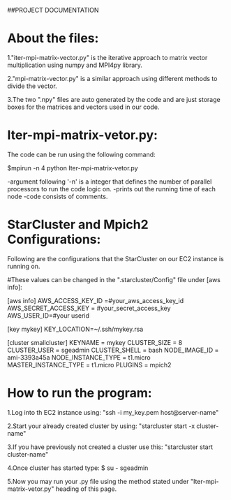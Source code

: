 ##PROJECT DOCUMENTATION

# About the files:

1."iter-mpi-matrix-vector.py" is the iterative approach to matrix vector multiplication using numpy and MPI4py library.

2."mpi-matrix-vector.py" is a similar approach using different methods to divide the vector.

3.The two ".npy" files are auto generated by the code and are just storage boxes for the matrices and vectors used in our code.


# Iter-mpi-matrix-vetor.py:

The code can be run using the following command:

$mpirun -n 4 python Iter-mpi-matrix-vetor.py

-argument following '-n' is a integer that defines the number of parallel processors to run the code logic on.
-prints out the running time of each node
-code consists of comments.


# StarCluster and Mpich2 Configurations:
Following are the configurations that the StarCluster on our EC2 instance is running on. 

#These values can be changed in the ".starcluster/Config" file under [aws info]:

[aws info]
AWS_ACCESS_KEY_ID =#your_aws_access_key_id
AWS_SECRET_ACCESS_KEY = #your_secret_access_key
AWS_USER_ID=#your userid

[key mykey]
KEY_LOCATION=~/.ssh/mykey.rsa

[cluster smallcluster]
KEYNAME = mykey
CLUSTER_SIZE = 8
CLUSTER_USER = sgeadmin
CLUSTER_SHELL = bash
NODE_IMAGE_ID = ami-3393a45a
NODE_INSTANCE_TYPE = t1.micro
MASTER_INSTANCE_TYPE = t1.micro
PLUGINS = mpich2

# How to run the program:

1.Log into th EC2 instance using: "ssh -i my_key.pem host@server-name"

2.Start your already created cluster by using: "starcluster start -x cluster-name"

3.If you have previously not created a cluster use this: "starcluster start cluster-name" 

4.Once cluster has started type: $ su - sgeadmin

5.Now you may run your .py file using the method stated under "Iter-mpi-matrix-vetor.py" heading of this page.






